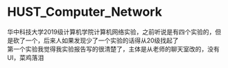 # HUST_Computer_Network
华中科技大学2019级计算机学院计算机网络实验，之前听说是有四个实验的，但是砍了一个，后来人如果发现少了一个实验的话得从20级找起了<br/>
第一个实验我觉得我实验报告写的很清楚了，主体是从老师的聊天室改的，没有UI，菜鸡落泪
